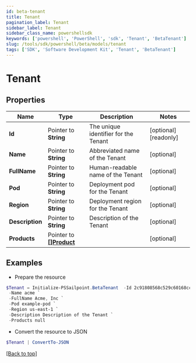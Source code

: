 ```yaml
---
id: beta-tenant
title: Tenant
pagination_label: Tenant
sidebar_label: Tenant
sidebar_class_name: powershellsdk
keywords: ['powershell', 'PowerShell', 'sdk', 'Tenant', 'BetaTenant'] 
slug: /tools/sdk/powershell/beta/models/tenant
tags: ['SDK', 'Software Development Kit', 'Tenant', 'BetaTenant']
---
```



# Tenant

## Properties

Name | Type | Description | Notes
------------ | ------------- | ------------- | -------------
**Id** |  Pointer to **String** | The unique identifier for the Tenant | [optional] [readonly] 
**Name** |  Pointer to **String** | Abbreviated name of the Tenant | [optional] 
**FullName** |  Pointer to **String** | Human-readable name of the Tenant | [optional] 
**Pod** |  Pointer to **String** | Deployment pod for the Tenant | [optional] 
**Region** |  Pointer to **String** | Deployment region for the Tenant | [optional] 
**Description** |  Pointer to **String** | Description of the Tenant | [optional] 
**Products** |  Pointer to [**[]Product**](product) |  | [optional] 

## Examples

- Prepare the resource
```powershell
$Tenant = Initialize-PSSailpoint.BetaTenant  -Id 2c91808568c529c60168cca6f90c1324 `
 -Name acme `
 -FullName Acme, Inc `
 -Pod example-pod `
 -Region us-east-1 `
 -Description Description of the Tenant `
 -Products null
```

- Convert the resource to JSON
```powershell
$Tenant | ConvertTo-JSON
```


[[Back to top]](#) 

